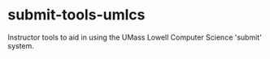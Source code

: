 submit-tools-umlcs
==================

Instructor tools to aid in using the UMass Lowell Computer Science 'submit' system.